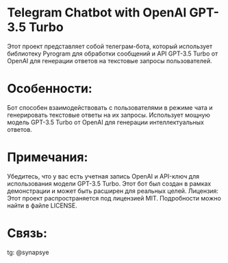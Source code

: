 # Telegram Chatbot with OpenAI GPT-3.5 Turbo
Этот проект представляет собой телеграм-бота, который использует библиотеку Pyrogram для обработки сообщений и API GPT-3.5 Turbo от OpenAI для генерации ответов на текстовые запросы пользователей.

 # Особенности:
Бот способен взаимодействовать с пользователями в режиме чата и генерировать текстовые ответы на их запросы.
Использует мощную модель GPT-3.5 Turbo от OpenAI для генерации интеллектуальных ответов.


# Примечания:
Убедитесь, что у вас есть учетная запись OpenAI и API-ключ для использования модели GPT-3.5 Turbo.
Этот бот был создан в рамках демонстрации и может быть расширен для реальных целей.
Лицензия:
Этот проект распространяется под лицензией MIT. Подробности можно найти в файле LICENSE.

# Связь:
tg: @synapsye
